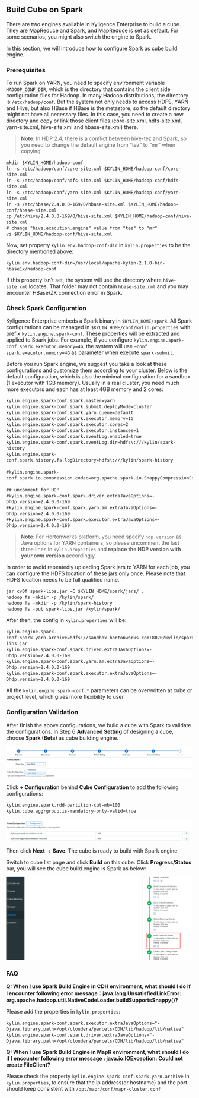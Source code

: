 ## Build Cube on Spark

There are two engines available in Kyligence Enterprise to build a cube. They are MapReduce and Spark, and MapReduce is set as default. For some scenarios, you might also switch the engine to Spark. 

In this section, we will introduce how to configure Spark as cube build engine.

### Prerequisites
To run Spark on YARN, you need to specify environment variable `HADOOP_CONF_DIR`, which is the directory that contains the client side configuration files for Hadoop. In many Hadoop distributions, the directory is `/etc/hadoop/conf`. But the system not only needs to access HDFS, YARN and Hive, but also HBase if HBase is the metastore, so the default directory might not have all necessary files. In this case, you need to create a new directory and copy or link those client files (core-site.xml, hdfs-site.xml, yarn-site.xml, hive-site.xml and hbase-site.xml) there.

> **Note**: In HDP 2.4, there is a conflict between hive-tez and Spark, so you need to change the default engine from “tez” to “mr” when copying.

```shell
mkdir $KYLIN_HOME/hadoop-conf
ln -s /etc/hadoop/conf/core-site.xml $KYLIN_HOME/hadoop-conf/core-site.xml 
ln -s /etc/hadoop/conf/hdfs-site.xml $KYLIN_HOME/hadoop-conf/hdfs-site.xml 
ln -s /etc/hadoop/conf/yarn-site.xml $KYLIN_HOME/hadoop-conf/yarn-site.xml 
ln -s /etc/hbase/2.4.0.0-169/0/hbase-site.xml $KYLIN_HOME/hadoop-conf/hbase-site.xml 
cp /etc/hive/2.4.0.0-169/0/hive-site.xml $KYLIN_HOME/hadoop-conf/hive-site.xml
# change "hive.execution.engine" value from "tez" to "mr"
vi $KYLIN_HOME/hadoop-conf/hive-site.xml 
```

Now, set property `kylin.env.hadoop-conf-dir` in `kylin.properties` to be the directory mentioned above:

```properties
kylin.env.hadoop-conf-dir=/usr/local/apache-kylin-2.1.0-bin-hbase1x/hadoop-conf
```

If this property isn’t set, the system will use the directory where `hive-site.xml` locates. That folder may not contain `hbase-site.xml` and you may encounter HBase/ZK connection error in Spark.

### Check Spark Configuration
Kyligence Enterprise embeds a Spark binary in `$KYLIN_HOME/spark`. All Spark configurations can be managed in `$KYLIN_HOME/conf/kylin.properties` with prefix `kylin.engine.spark-conf`. These properties will be extracted and applied to Spark jobs. For example, if you configure `kylin.engine.spark-conf.spark.executor.memory=4G`, the system will use `–conf spark.executor.memory=4G` as parameter when execute `spark-submit`.

Before you run Spark engine, we suggest you take a look at these configurations and customize them according to your cluster. Below is the default configuration, which is also the minimal configuration for a sandbox (1 executor with 1GB memory). Usually in a real cluster, you need much more executors and each has at least 4GB memory and 2 cores:

```properties
kylin.engine.spark-conf.spark.master=yarn
kylin.engine.spark-conf.spark.submit.deployMode=cluster
kylin.engine.spark-conf.spark.yarn.queue=default
kylin.engine.spark-conf.spark.executor.memory=1G
kylin.engine.spark-conf.spark.executor.cores=2
kylin.engine.spark-conf.spark.executor.instances=1
kylin.engine.spark-conf.spark.eventLog.enabled=true
kylin.engine.spark-conf.spark.eventLog.dir=hdfs\:///kylin/spark-history
kylin.engine.spark-conf.spark.history.fs.logDirectory=hdfs\:///kylin/spark-history

#kylin.engine.spark-conf.spark.io.compression.codec=org.apache.spark.io.SnappyCompressionCodec

## uncomment for HDP
#kylin.engine.spark-conf.spark.driver.extraJavaOptions=-Dhdp.version=2.4.0.0-169
#kylin.engine.spark-conf.spark.yarn.am.extraJavaOptions=-Dhdp.version=2.4.0.0-169
#kylin.engine.spark-conf.spark.executor.extraJavaOptions=-Dhdp.version=2.4.0.0-169
```
> **Note**: For Hortonworks platform, you need specify `hdp.version` as Java options for YARN containers, so please uncomment the last three lines in `kylin.properties` and **replace the HDP version with your own version** accordingly.

In order to avoid repeatedly uploading Spark jars to YARN for each job, you can configure the HDFS location of these jars only once. Please note that HDFS location needs to be full qualified name.

```shell
jar cv0f spark-libs.jar -C $KYLIN_HOME/spark/jars/ .
hadoop fs -mkdir -p /kylin/spark/
hadoop fs -mkdir -p /kylin/spark-history
hadoop fs -put spark-libs.jar /kylin/spark/
```

After then, the config in `kylin.properties` will be:

```properties
kylin.engine.spark-conf.spark.yarn.archive=hdfs://sandbox.hortonworks.com:8020/kylin/spark/spark-libs.jar
kylin.engine.spark-conf.spark.driver.extraJavaOptions=-Dhdp.version=2.4.0.0-169
kylin.engine.spark-conf.spark.yarn.am.extraJavaOptions=-Dhdp.version=2.4.0.0-169
kylin.engine.spark-conf.spark.executor.extraJavaOptions=-Dhdp.version=2.4.0.0-169
```

All the `kylin.engine.spark-conf.*` parameters can be overwritten at cube or project level, which gives more flexibility to user.

### Configuration Validation

After finish the above configurations, we build a cube with Spark to validate the configurations. In Step 6 **Advanced Setting** of designing a cube, choose **Spark (Beta)** as cube building engine.

![Choose Spark(Beta) as cubing engine](images/spark1.en.png)

Click **+ Configuration** behind **Cube Configuration** to add the following configurations:

```properties
kylin.engine.spark.rdd-partition-cut-mb=100
kylin.cube.aggrgroup.is-mandatory-only-valid=true
```

![Add configurations](images/spark3.en.png)

Then click **Next** -> **Save**. The cube is ready to build with Spark engine.

Switch to cube list page and click **Build** on this cube. Click **Progress/Status** bar, you will see the cube build engine is Spark as below:

![Spark cubing engine](images/spark2.en.png)

### FAQ

**Q: When I use Spark Build Engine in CDH environment, what should I do if I encounter following error message：java.lang.UnsatisfiedLinkError: org.apache.hadoop.util.NativeCodeLoader.buildSupportsSnappy()?**

Please add the properties in `kylin.properties`:
```properties
kylin.engine.spark-conf.spark.executor.extraJavaOptions="-Djava.library.path=/opt/cloudera/parcels/CDH/lib/hadoop/lib/native"
kylin.engine.spark-conf.spark.driver.extraJavaOptions="-Djava.library.path=/opt/cloudera/parcels/CDH/lib/hadoop/lib/native"
```


**Q: When I use Spark Build Engine in MapR environment, what should I do if I encounter following error message : java.io.IOException: Could not create FileClient?**

Please check the property `kylin.engine.spark-conf.spark.yarn.archive` in `kylin.properties`, to ensure that the ip address(or hostname) and the port should keep consistent with `/opt/mapr/conf/mapr-cluster.conf`
